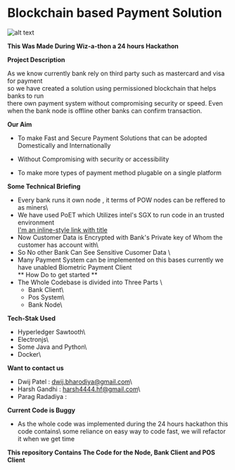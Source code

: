 # Blockchain based Payment Solution 

![alt text](https://i.ibb.co/gVLmrj5/Untitled-Diagram.jpg)



**This Was Made During Wiz-a-thon a 24 hours Hackathon**

**Project Description**

As we know currently bank rely on third party such as mastercard and visa for payment \
so we have created a solution using permissioned blockchain that helps banks to run \
there own payment system without compromising security or speed. Even when the bank node
is offline other banks can confirm transaction. 

**Our Aim**
- To make Fast and Secure Payment Solutions that can be adopted Domestically and Internationally

- Without Compromising with security or accessibility

- To make more types of payment method plugable on a single platform

**Some Technical Briefing**
- Every bank runs it own node , it terms of POW nodes can be reffered to as miners\
- We have used PoET which Utilizes intel's SGX to run code in an trusted environment\
[I'm an inline-style link with title](https://bitcoinexchangeguide.com/intels-poet-proof-of-elapsed-time-blockchain-consensus-algorithm/ "More About PoET consensus")
- Now Customer Data is Encrypted with Bank's Private key of Whom the customer has account with\
- So No other Bank Can See Sensitive Cusomer Data \
- Many Payment System can be implemented on this bases currently we have unabled Biometric Payment Client\
** How Do to get started **
- The Whole Codebase is divided into Three Parts \
  - Bank Client\
  - Pos System\
  - Bank Node\

**Tech-Stak Used**
- Hyperledger Sawtooth\
- Electronjs\
- Some Java and Python\
- Docker\

**Want to contact us**
- Dwij Patel : dwij.bharodiya@gmail.com\
- Harsh Gandhi : harsh4444.hf@gmail.com\
- Parag Radadiya :

**Current Code is Buggy**
- As the whole code was implemented during the 24 hours hackathon this code contains\ 
  some reliance on easy way to code fast, we will refactor it when we get time

**This repository Contains The Code for the Node, Bank Client and POS Client**


    
